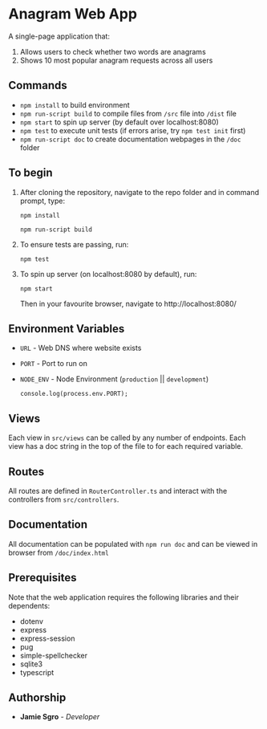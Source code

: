 # Anagram Web App

A single-page application that: 

1. Allows users to check whether two words are anagrams
2. Shows 10 most popular anagram requests across all users

## Commands

- `npm install` to build environment
- `npm run-script build` to compile files from `/src` file into `/dist` file
- `npm start` to spin up server (by default over localhost:8080)
- `npm test` to execute unit tests (if errors arise, try `npm test init` first)
- `npm run-script doc` to create documentation webpages in the `/doc` folder

## To begin

1. After cloning the repository, navigate to the repo folder and in command prompt, type:

   `npm install`

   `npm run-script build`

3. To ensure tests are passing, run:

   `npm test`

4. To spin up server (on localhost:8080 by default), run:

   `npm start`

   Then in your favourite browser, navigate to http://localhost:8080/

## Environment Variables

- `URL` - Web DNS where website exists

- `PORT` - Port to run on

- `NODE_ENV` - Node Environment (`production` || `development`)

  `console.log(process.env.PORT);`

## Views

Each view in `src/views` can be called by any number of endpoints. Each view has a doc string in the top of the file to for each required variable.

## Routes

All routes are defined in `RouterController.ts` and interact with the controllers from `src/controllers`.

## Documentation

All documentation can be populated with `npm run doc` and can be viewed in browser from `/doc/index.html`

## Prerequisites

Note that the web application requires the following libraries and their dependents:

- dotenv
- express
- express-session
- pug
- simple-spellchecker
- sqlite3
- typescript

## Authorship

- **Jamie Sgro** - *Developer*